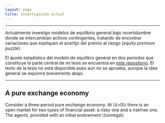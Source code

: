 ```yaml
---
layout: page
title: Investigación actual
---
```


---

Actualmente investigo modelos de equilibrio general bajo incertidumbre donde se intercambian activos contingentes, tratando de encontrar variaciones que expliquen el acertijo del premio al riesgo (*equity premium puzzle*).

El ajuste estadístico del modelo de equilibro general en dos periodos que constituye la parte central de mi tesis se encuentra en [este repositorio](https://github.com/rodrigo-lp/tesis-colmex). El texto de la tesis no está disponible pues aún no se aprueba, aunque la idea general se exponne brevemente abajo.

---

## A pure exchange economy

Consider a three-period pure exchange economy. At \\(t=0\\) there is an open market for two types of financial asset: a risky one and a riskfree one. The agents, provided with an initial endowment \\(\omega\\)
